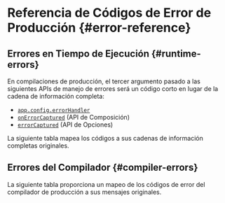 <script setup>
import { ref, onMounted } from 'vue'
import { data } from './errors.data.ts'
import ErrorsTable from './ErrorsTable.vue'

const highlight = ref()
onMounted(() => {
  highlight.value = location.hash.slice(1)
})
</script>

# Referencia de Códigos de Error de Producción {#error-reference}

## Errores en Tiempo de Ejecución {#runtime-errors}

En compilaciones de producción, el tercer argumento pasado a las siguientes APIs de manejo de errores será un código corto en lugar de la cadena de información completa:

- [`app.config.errorHandler`](/api/application#app-config-errorhandler)
- [`onErrorCaptured`](/api/composition-api-lifecycle#onerrorcaptured) (API de Composición)
- [`errorCaptured`](/api/options-lifecycle#errorcaptured) (API de Opciones)

La siguiente tabla mapea los códigos a sus cadenas de información completas originales.

<ErrorsTable kind="runtime" :errors="data.runtime" :highlight="highlight" />

## Errores del Compilador {#compiler-errors}

La siguiente tabla proporciona un mapeo de los códigos de error del compilador de producción a sus mensajes originales.

<ErrorsTable kind="compiler" :errors="data.compiler" :highlight="highlight" />